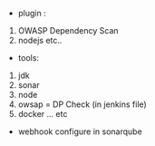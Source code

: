 - plugin :
1. OWASP Dependency Scan
2. nodejs etc..

- tools:
1. jdk
2. sonar
3. node
4. owsap = DP Check (in jenkins file)
5. docker ... etc

- webhook configure in sonarqube
